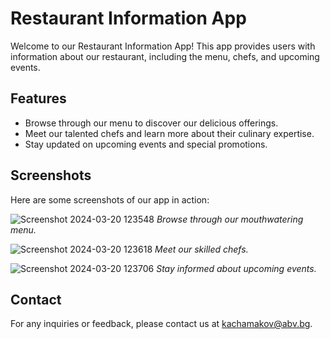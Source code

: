 # Restaurant Information App

Welcome to our Restaurant Information App! This app provides users with information about our restaurant, including the menu, chefs, and upcoming events.

## Features
- Browse through our menu to discover our delicious offerings.
- Meet our talented chefs and learn more about their culinary expertise.
- Stay updated on upcoming events and special promotions.

## Screenshots
Here are some screenshots of our app in action:

![Screenshot 2024-03-20 123548](https://github.com/Blu33u3dD3v1l/Culinary/assets/22412647/08103195-7503-418b-8299-cb85b1d31302)
*Browse through our mouthwatering menu.*

![Screenshot 2024-03-20 123618](https://github.com/Blu33u3dD3v1l/Culinary/assets/22412647/222ae41b-4052-4668-b293-76af3cae831b)
*Meet our skilled chefs.*

![Screenshot 2024-03-20 123706](https://github.com/Blu33u3dD3v1l/Culinary/assets/22412647/b2facba6-8c93-4409-8fb6-96e20dacf8ca)
*Stay informed about upcoming events.*

## Contact
For any inquiries or feedback, please contact us at kachamakov@abv.bg.
